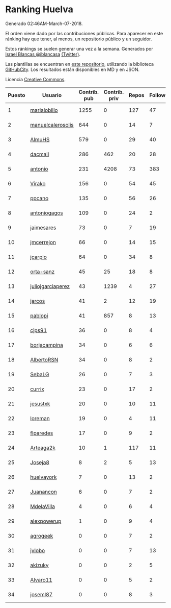 # Ranking Huelva

Generado 02:46AM-March-07-2018.

El orden viene dado por las contribuciones públicas. Para aparecer en este ránking hay que tener, al menos, un repositorio público y un seguidor.

Estos ránkings se suelen generar una vez a la semana. Generados por [Israel Blancas @iblancasa](https://github.com/iblancasa/) [(Twitter)](https://twitter.com/iblancasa).

Las plantillas se encuentran en [este repositorio](https://github.com/iblancasa/GH-Spanish-Ranking), utilizando la biblioteca [GitHubCity](https://github.com/iblancasa/GitHubCity). Los resultados están disponibles en MD y en JSON.

Licencia [Creative Commons](https://creativecommons.org/licenses/by/4.0/).

| Puesto   |  Usuario  | Contrib. pub | Contrib. priv |Repos| Followers | Desde |  Avatar  |
|----------|-----------|--------------|---------------|-----|-----------|-------|----------|
|1|[marialobillo](https://github.com/marialobillo)|1255|0|127|47|2011-10-22|![marialobillo](https://avatars3.githubusercontent.com/u/1144759)|
|2|[manuelcalerosolis](https://github.com/manuelcalerosolis)|644|0|14|7|2012-12-20|![manuelcalerosolis](https://avatars2.githubusercontent.com/u/3088246)|
|3|[AlmuHS](https://github.com/AlmuHS)|579|0|29|40|2015-10-11|![AlmuHS](https://avatars1.githubusercontent.com/u/15078104)|
|4|[dacmail](https://github.com/dacmail)|286|462|20|28|2008-05-28|![dacmail](https://avatars2.githubusercontent.com/u/11754)|
|5|[antonio](https://github.com/antonio)|231|4208|73|383|2008-07-19|![antonio](https://avatars1.githubusercontent.com/u/17516)|
|6|[Virako](https://github.com/Virako)|156|0|54|45|2011-05-28|![Virako](https://avatars3.githubusercontent.com/u/815686)|
|7|[ppcano](https://github.com/ppcano)|135|0|56|26|2011-06-02|![ppcano](https://avatars0.githubusercontent.com/u/825430)|
|8|[antoniogagos](https://github.com/antoniogagos)|109|0|24|2|2015-09-18|![antoniogagos](https://avatars1.githubusercontent.com/u/14351629)|
|9|[jaimesares](https://github.com/jaimesares)|73|0|7|19|2012-09-28|![jaimesares](https://avatars1.githubusercontent.com/u/2446051)|
|10|[jmcerrejon](https://github.com/jmcerrejon)|66|0|14|15|2012-07-09|![jmcerrejon](https://avatars1.githubusercontent.com/u/1942431)|
|11|[jcarpio](https://github.com/jcarpio)|64|0|34|8|2010-11-23|![jcarpio](https://avatars1.githubusercontent.com/u/493260)|
|12|[orta-sanz](https://github.com/orta-sanz)|45|25|18|8|2013-01-22|![orta-sanz](https://avatars2.githubusercontent.com/u/3337555)|
|13|[juliojgarciaperez](https://github.com/juliojgarciaperez)|43|1239|4|27|2015-08-26|![juliojgarciaperez](https://avatars2.githubusercontent.com/u/13980296)|
|14|[jarcos](https://github.com/jarcos)|41|2|12|19|2011-07-23|![jarcos](https://avatars2.githubusercontent.com/u/933995)|
|15|[pablopi](https://github.com/pablopi)|41|857|8|13|2014-02-19|![pablopi](https://avatars0.githubusercontent.com/u/6725714)|
|16|[cjps91](https://github.com/cjps91)|36|0|8|4|2017-11-08|![cjps91](https://avatars0.githubusercontent.com/u/33495645)|
|17|[borjacampina](https://github.com/borjacampina)|34|0|6|6|2010-12-08|![borjacampina](https://avatars1.githubusercontent.com/u/514025)|
|18|[AlbertoRSN](https://github.com/AlbertoRSN)|34|0|8|2|2015-09-30|![AlbertoRSN](https://avatars0.githubusercontent.com/u/14915460)|
|19|[SebaLG](https://github.com/SebaLG)|26|0|7|3|2015-11-17|![SebaLG](https://avatars1.githubusercontent.com/u/15893746)|
|20|[currix](https://github.com/currix)|23|0|17|2|2013-12-21|![currix](https://avatars3.githubusercontent.com/u/6237933)|
|21|[jesustxk](https://github.com/jesustxk)|20|0|10|11|2014-07-01|![jesustxk](https://avatars2.githubusercontent.com/u/8038664)|
|22|[loreman](https://github.com/loreman)|19|0|4|11|2010-11-19|![loreman](https://avatars2.githubusercontent.com/u/488198)|
|23|[flparedes](https://github.com/flparedes)|17|0|9|2|2015-06-28|![flparedes](https://avatars2.githubusercontent.com/u/13085943)|
|24|[Arteaga2k](https://github.com/Arteaga2k)|10|1|117|11|2012-05-11|![Arteaga2k](https://avatars2.githubusercontent.com/u/1731164)|
|25|[Joseja8](https://github.com/Joseja8)|8|2|5|13|2014-07-12|![Joseja8](https://avatars0.githubusercontent.com/u/8145991)|
|26|[huelvayork](https://github.com/huelvayork)|7|0|13|2|2011-03-29|![huelvayork](https://avatars3.githubusercontent.com/u/697151)|
|27|[Juanancon](https://github.com/Juanancon)|6|0|7|2|2016-04-29|![Juanancon](https://avatars1.githubusercontent.com/u/18741909)|
|28|[MdelaVilla](https://github.com/MdelaVilla)|4|0|6|4|2012-07-18|![MdelaVilla](https://avatars0.githubusercontent.com/u/2000720)|
|29|[alexpowerup](https://github.com/alexpowerup)|1|0|9|4|2015-04-20|![alexpowerup](https://avatars0.githubusercontent.com/u/12040064)|
|30|[agrogeek](https://github.com/agrogeek)|0|0|7|2|2009-04-01|![agrogeek](https://avatars0.githubusercontent.com/u/69480)|
|31|[jvlobo](https://github.com/jvlobo)|0|0|7|13|2013-10-12|![jvlobo](https://avatars1.githubusercontent.com/u/5671420)|
|32|[akizuky](https://github.com/akizuky)|0|0|2|5|2011-09-08|![akizuky](https://avatars2.githubusercontent.com/u/1035039)|
|33|[Alvaro11](https://github.com/Alvaro11)|0|0|5|2|2014-09-26|![Alvaro11](https://avatars3.githubusercontent.com/u/8927377)|
|34|[joseml87](https://github.com/joseml87)|0|0|8|3|2016-01-13|![joseml87](https://avatars3.githubusercontent.com/u/16690607)|

